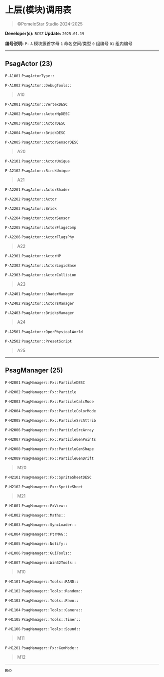 # 上层(模块)调用表
> ©PomeloStar Studio 2024-2025

__Developer(s):__ ```RCSZ``` __Update:__ ```2025.01.19```

__编号说明:__ `P-` `A` 模块簇首字母 `1` 命名空间/类型 `0` 组编号 `01` 组内编号

---

## PsagActor (23)

`P-A1001` ```PsagActorType::```

`P-A1002` ```PsagActor::DebugTools::```

> A10

`P-A2001` ```PsagActor::VertexDESC```

`P-A2002` ```PsagActor::ActorHpDESC```

`P-A2003` ```PsagActor::ActorDESC```

`P-A2004` ```PsagActor::BrickDESC```

`P-A2005` ```PsagActor::ActorSensorDESC```

> A20

`P-A2101` ```PsagActor::ActorUnique```

`P-A2102` ```PsagActor::BirckUnique```

> A21

`P-A2201` ```PsagActor::ActorShader```

`P-A2202` ```PsagActor::Actor```

`P-A2203` ```PsagActor::Brick```

`P-A2204` ```PsagActor::ActorSensor```

`P-A2205` ```PsagActor::ActorFlagsComp```

`P-A2206` ```PsagActor::ActorFlagsPhy```

> A22

`P-A2301` ```PsagActor::ActorHP```

`P-A2302` ```PsagActor::ActorLogicBase```

`P-A2303` ```PsagActor::ActorCollision```

> A23

`P-A2401` ```PsagActor::ShaderManager```

`P-A2402` ```PsagActor::ActorsManager```

`P-A2403` ```PsagActor::BricksManager```

> A24

`P-A2501` ```PsagActor::OperPhysicalWorld```

`P-A2502` ```PsagActor::PresetScript```

> A25

---

## PsagManager (25)

`P-M2001` ```PsagManager::Fx::ParticleDESC```

`P-M2002` ```PsagManager::Fx::Particle```

`P-M2003` ```PsagManager::Fx::ParticleCalcMode```

`P-M2004` ```PsagManager::Fx::ParticleColorMode```

`P-M2005` ```PsagManager::Fx::ParticleSrcAttrib```

`P-M2006` ```PsagManager::Fx::ParticleSrcArray```

`P-M2007` ```PsagManager::Fx::ParticleGenPoints```

`P-M2008` ```PsagManager::Fx::ParticleGenShape```

`P-M2009` ```PsagManager::Fx::ParticleGenDrift```

> M20

`P-M2101` ```PsagManager::Fx::SpriteSheetDESC```

`P-M2102` ```PsagManager::Fx::SpriteSheet```

> M21

`P-M1001` ```PsagManager::FxView::```

`P-M1002` ```PsagManager::Maths::```

`P-M1003` ```PsagManager::SyncLoader::```

`P-M1004` ```PsagManager::PtrMAG::```

`P-M1005` ```PsagManager::Notify::```

`P-M1006` ```PsagManager::GuiTools::```

`P-M1007` ```PsagManager::Win32Tools::```

> M10

`P-M1101` ```PsagManager::Tools::RAND::```

`P-M1102` ```PsagManager::Tools::Random::```

`P-M1103` ```PsagManager::Tools::Pawn::```

`P-M1104` ```PsagManager::Tools::Camera::```

`P-M1105` ```PsagManager::Tools::Timer::```

`P-M1106` ```PsagManager::Tools::Sound::```

> M11

`P-M1201` ```PsagManager::Fx::GenMode::```

> M12

---

`END`